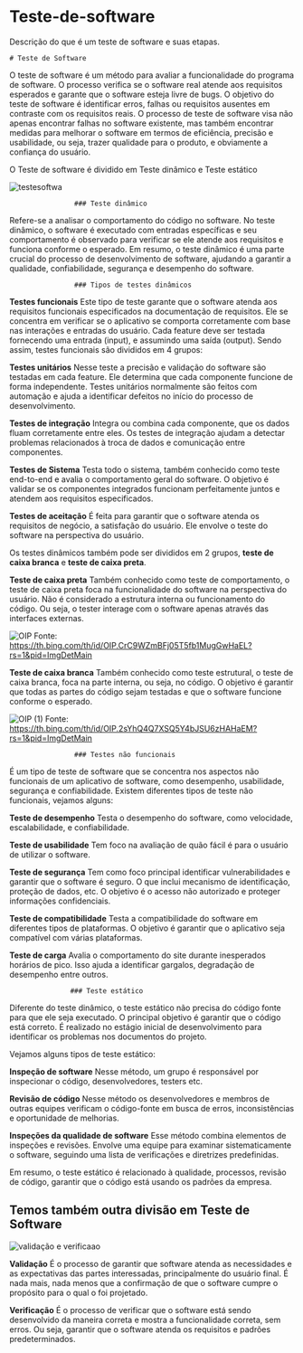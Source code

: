 # Teste-de-software
 Descrição do que é um teste de software e suas etapas.

    # Teste de Software


O teste de software é um método para avaliar a funcionalidade do programa de software. O processo verifica se o software real atende aos requisitos esperados e garante que o software esteja livre de bugs. O objetivo do teste de software é identificar erros, falhas ou requisitos ausentes em contraste com os requisitos reais.
O processo de teste de software visa não apenas encontrar falhas no software existente, mas também encontrar medidas para melhorar o software em termos de eficiência, precisão e usabilidade, ou seja, trazer qualidade para o produto, e obviamente a confiança do usuário.

O Teste de software é dividido em Teste dinâmico e Teste estático

![testesoftwa](https://github.com/felipeenge/projeto-site/assets/121561336/2ea5b8c8-41cb-4062-83e6-4a6e85f997fd)

                    ### Teste dinâmico 
Refere-se a analisar o comportamento do código no software. No teste dinâmico, o software é executado com entradas específicas e seu comportamento é observado para verificar se ele atende aos requisitos e funciona conforme o esperado.
Em resumo, o teste dinâmico é uma parte crucial do processo de desenvolvimento de software, ajudando a garantir a qualidade, confiabilidade, segurança e desempenho do software. 

                    ### Tipos de testes dinâmicos

**Testes funcionais**
Este tipo de teste garante que o software atenda aos requisitos funcionais especificados na documentação de requisitos. Ele se concentra em verificar se o aplicativo se comporta corretamente com base nas interações e entradas do usuário.
Cada feature deve ser testada fornecendo uma entrada (input), e assumindo uma saída (output). Sendo assim, testes funcionais são divididos em 4 grupos:

**Testes unitários** 
Nesse teste a precisão e validação do software são testadas em cada feature. Ele determina que cada componente funcione de forma independente. Testes unitários normalmente são feitos com automação e ajuda a identificar defeitos no início do processo de desenvolvimento.

**Testes de integração**
Integra ou combina cada componente, que os dados fluam corretamente entre eles. Os testes de integração ajudam a detectar problemas relacionados à troca de dados e comunicação entre componentes.

**Testes de Sistema**
Testa todo o sistema, também conhecido como teste end-to-end e avalia o comportamento geral do software. O objetivo é validar se os componentes integrados funcionam perfeitamente juntos e atendem aos requisitos especificados.

**Testes de aceitação**
É feita para garantir que o software atenda os requisitos de negócio, a satisfação do usuário. Ele envolve o teste do software na perspectiva do usuário.

Os testes dinâmicos também pode ser divididos em 2 grupos, __teste de caixa branca__ e __teste de caixa preta__.

**Teste de caixa preta**
Também conhecido como teste de comportamento, o teste de caixa preta foca na funcionalidade do software na perspectiva do usuário. Não é considerado a estrutura interna ou funcionamento do código. Ou seja, o tester interage com o software apenas através das interfaces externas. 

![OIP](https://github.com/felipeenge/projeto-site/assets/121561336/efb38849-b7b7-42d0-bba9-c01f74e9e38c)
Fonte: https://th.bing.com/th/id/OIP.CrC9WZmBFj05T5fb1MugGwHaEL?rs=1&pid=ImgDetMain

**Teste de caixa branca**
Também conhecido como teste estrutural, o teste de caixa branca, foca na parte interna, ou seja, no código. O objetivo é garantir que todas as partes do código sejam testadas e que o software funcione conforme o esperado.

![OIP (1)](https://github.com/felipeenge/projeto-site/assets/121561336/35ecf051-a0cf-4163-9cbc-66a915dbacd0)
Fonte: https://th.bing.com/th/id/OIP.2sYhQ4Q7XSQ5Y4bJSU6zHAHaEM?rs=1&pid=ImgDetMain

                    ### Testes não funcionais
É um tipo de teste de software que se concentra nos aspectos não funcionais de um aplicativo de software, como desempenho, usabilidade, segurança e confiabilidade.
Existem diferentes tipos de teste não funcionais, vejamos alguns:

**Teste de desempenho**
Testa o desempenho do software, como velocidade, escalabilidade, e confiabilidade.

**Teste de usabilidade**
Tem foco na avaliação de quão fácil é para o usuário de utilizar o software. 

**Teste de segurança**
Tem como foco principal identificar vulnerabilidades e garantir que o software é seguro. O que inclui mecanismo de identificação, proteção de dados, etc. O objetivo é o acesso não autorizado e proteger informações confidenciais.

**Teste de compatibilidade**
Testa a compatibilidade do software em diferentes tipos de plataformas. O objetivo é garantir que o aplicativo seja compatível com várias plataformas.

**Teste de carga**
Avalia o comportamento do site durante inesperados horários de pico. Isso ajuda a identificar gargalos, degradação de desempenho entre outros.

                   ### Teste estático
Diferente do teste dinâmico, o teste estático não precisa do código fonte para que ele seja executado.
O principal objetivo é garantir que o código está correto. É realizado no estágio inicial de desenvolvimento para identificar os problemas nos documentos do projeto.

Vejamos alguns tipos de teste estático:

**Inspeção de software**
Nesse método, um grupo é responsável por inspecionar o código, desenvolvedores, testers etc.

**Revisão de código**
Nesse método os desenvolvedores e membros de outras equipes verificam o código-fonte em busca de erros, inconsistências e oportunidade de melhorias.

**Inspeções da qualidade de software**
Esse método combina elementos de inspeções e revisões. Envolve uma equipe para examinar sistematicamente o software, seguindo uma lista de verificações e diretrizes predefinidas.

Em resumo, o teste estático é relacionado à qualidade, processos, revisão de código, garantir que o código está usando os padrões da empresa.

## Temos também outra divisão em Teste de Software

![validação e verificaao](https://github.com/felipeenge/projeto-site/assets/121561336/ed8f0fd9-d19e-4dda-ab07-e46af3c4834d)

**Validação**
É o processo de garantir que software atenda as necessidades e as expectativas das partes interessadas, principalmente do usuário final. É nada mais, nada menos que a confirmação de que o software cumpre o propósito para o qual o foi projetado.

**Verificação**
É o processo de verificar que o software está sendo desenvolvido da maneira correta e mostra a funcionalidade correta, sem erros. Ou seja, garantir que o software atenda os requisitos e padrões predeterminados.








